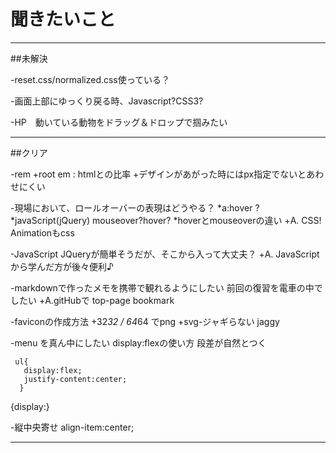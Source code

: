 # 聞きたいこと
----------------------------------------
##未解決

-reset.css/normalized.css使っている？



-画面上部にゆっくり戻る時、Javascript?CSS3?




-HP　動いている動物をドラッグ＆ドロップで掴みたい

-----------------------------------------

##クリア

-rem
  +root em : htmlとの比率
  +デザインがあがった時にはpx指定でないとあわせにくい

-現場において、ロールオーバーの表現はどうやる？
  *a:hover ?
  *javaScript(jQuery) mouseover?hover?
  *hoverとmouseoverの違い
+A. CSS! Animationもcss

-JavaScript
  JQueryが簡単そうだが、そこから入って大丈夫？
+A. JavaScriptから学んだ方が後々便利♪

-markdownで作ったメモを携帯で観れるようにしたい
  前回の復習を電車の中でしたい
+A.gitHubで
  top-page bookmark

-faviconの作成方法
+32*32 / 64*64 でpng
+svg-ジャギらない jaggy

-menu を真ん中にしたい display:flexの使い方 段差が自然とつく
```
 ul{
   display:flex;
   justify-content:center;
  }
```
  {display:}

-縦中央寄せ
  align-item:center;

-----------------------------------------